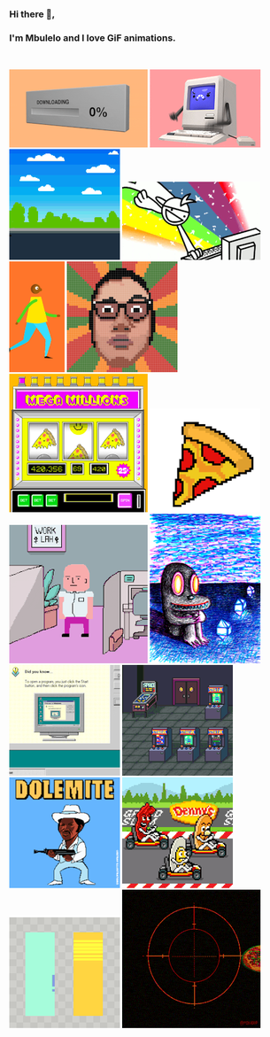 ### Hi there 👋, 
### I'm Mbulelo and I love GiF animations.
<br>

![gif-Animation](GiphyAnimations/ee.gif) ![gif-Animation](GiphyAnimations/nn.gif) ![gif-Animation](GiphyAnimations/cc.gif) ![gif-Animation](GiphyAnimations/ll.gif)
![gif-Animation](GiphyAnimations/aa.gif) ![gif-Animation](GiphyAnimations/ff.gif) ![gif-Animation](GiphyAnimations/kk.gif) ![gif-Animation](GiphyAnimations/hh.gif)
![gif-Animation](GiphyAnimations/mm.gif) ![gif-Animation](GiphyAnimations/jj.gif) ![gif-Animation](GiphyAnimations/gg.gif) ![gif-Animation](GiphyAnimations/dd.gif)
![gif-Animation](GiphyAnimations/ii.gif) ![gif-Animation](GiphyAnimations/bb.gif) ![gif-Animation](GiphyAnimations/oo.gif) ![gif-Animation](GiphyAnimations/pp.gif)




<!--
**mbulelo-damba/mbulelo-damba** is a ✨ _special_ ✨ repository because its `README.md` (this file) appears on your GitHub profile.

Here are some ideas to get you started:

- 🔭 I’m currently working on ...
- 🌱 I’m currently learning ...
- 👯 I’m looking to collaborate on ...
- 🤔 I’m looking for help with ...
- 💬 Ask me about ...
- 📫 How to reach me: ...
- 😄 Pronouns: ...
- ⚡ Fun fact: ...
-->

